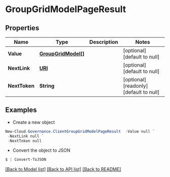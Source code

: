 # GroupGridModelPageResult
## Properties

Name | Type | Description | Notes
------------ | ------------- | ------------- | -------------
**Value** | [**GroupGridModel[]**](GroupGridModel.md) |  | [optional] [default to null]
**NextLink** | [**URI**](URI.md) |  | [optional] [default to null]
**NextToken** | **String** |  | [optional] [readonly] [default to null]

## Examples

- Create a new object
```powershell
New-Cloud.Governance.ClientGroupGridModelPageResult  -Value null `
 -NextLink null `
 -NextToken null
```

- Convert the object to JSON
```powershell
$ | Convert-ToJSON
```


[[Back to Model list]](../README.md#documentation-for-models) [[Back to API list]](../README.md#documentation-for-api-endpoints) [[Back to README]](../README.md)

